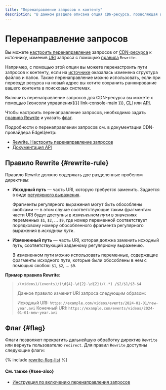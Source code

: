 ```yaml
---
title: "Перенаправление запросов к контенту"
description: "В данном разделе описана опция CDN-ресурса, позволяющая изменять пути запросов от CDN-ресурса к источнику с помощью правил Rewrite."
---
```


# Перенаправление запросов

Вы можете [настроить перенаправление](../operations/resources/setup-http-rewrite.md) запросов от [CDN-ресурса](./resource.md) к источнику, изменив [URI](https://ru.wikipedia.org/wiki/URI) запроса с помощью [правила](#rewrite-rule) `Rewrite`.

Например, с помощью этой опции вы можете перенастроить пути запросов к контенту, если на [источнике](./origins.md) оказалась изменена структура файлов и папок. Также перенаправление можно использовать, если при переезде ресурса на новый адрес вы хотите сохранить ранжирование вашего контента в поисковых системах.

Включить перенаправление запросов для CDN-ресурса вы можете с помощью [консоли управления]({{ link-console-main }}), [CLI](../../cli/cli-ref/managed-services/cdn/resource/update.md) или [API](../api-ref/Resource/update.md).

Чтобы настроить перенаправление запросов, необходимо задать [правило Rewrite](#rewrite-rule) и указать [флаг](#flag).

Подробности о перенаправлении запросов см. в документации CDN-провайдера EdgeЦентр:
* [Rewrite. Настроить перенаправление запросов](https://edgecenter.ru/knowledge-base/cdn/cdn-rewrite?c=17)
* [Документация API](https://apidocs.edgecenter.ru/cdn#tag/Resources/operation/change_cdn_resource)

## Правило Rewrite {#rewrite-rule}

Правило Rewrite должно содержать две разделенные пробелом директивы:

* **Исходный путь** — часть URI, которую требуется заменить. Задается в виде [регулярного выражения](https://ru.wikipedia.org/wiki/Регулярные_выражения).

    Фрагменты регулярного выражения могут быть обособлены скобками — в этом случае соответствующие таким фрагментам части URI будут доступны в _измененном пути_ в значениях переменных `$1`, `$2`, ... `$9`, где номер переменной соответствует порядковому номеру обособленного фрагмента регулярного выражения в _исходном пути_.

* **Измененный путь** — часть URI, которая должна заменить исходный путь, соответствующий заданному регулярному выражению.

    В измененном пути можно использовать переменные, содержащие фрагменты исходного пути, которые были обособлены в нем с помощью скобок: `$1`, `$2`, ... `$9`.

**Пример правила Rewrite:**

> `/(videos)/(events)/(\d{4}-\d{2}-\d{2})/(.*) /$2/$1/$3-$4`
>
> Данное правило изменит URI запроса следующим образом:
>
> Исходный URI: `https://example.com/videos/events/2024-01-01/new-year.avi`
> Конечный URI: `https://example.com/events/videos/2024-01-01-new-year.avi`

## Флаг {#flag}

Флаги позволяют прекратить дальнейшую обработку директив `Rewrite` или вернуть пользователю `redirect`. Для правил `Rewrite` доступны следующие флаги:

{% include [rewrite-flag-list](../../_includes/cdn/rewrite-flag-list.md) %}

#### См. также {#see-also}

* [Инструкция по включению перенаправления запросов](../operations/resources/setup-http-rewrite.md)